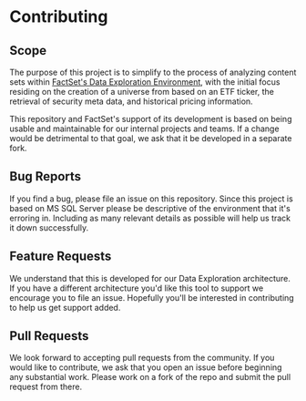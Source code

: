 # Contributing

## Scope
The purpose of this project is to simplify to the process of analyzing content sets within [FactSet's Data Exploration Environment](https://open.factset.com/products/data-exploration/en-us), with the initial focus residing on the creation of a universe from based on an ETF ticker, the retrieval of security meta data, and historical pricing information. 

This repository and FactSet's support of its development is based on being usable and maintainable for 
our internal projects and teams. If a change would be detrimental to that goal, we ask that it be 
developed in a separate fork.

## Bug Reports
If you find a bug, please file an issue on this repository. Since this project is based on MS SQL Server please
be descriptive of the environment that it's erroring in. Including as many relevant details as possible will
help us track it down successfully.

## Feature Requests
We understand that this is developed for our Data Exploration architecture. If you have a different architecture you'd
like this tool to support we encourage you to file an issue. Hopefully you'll be interested in contributing
to help us get support added.

## Pull Requests
We look forward to accepting pull requests from the community. If you would like to contribute, we ask that
you open an issue before beginning any substantial work. Please work on a fork of the repo and submit the pull 
request from there.
